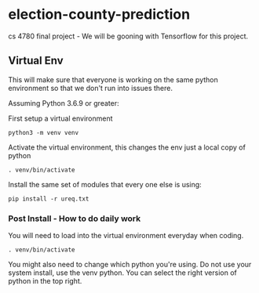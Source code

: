 # election-county-prediction
cs 4780 final project - We will be gooning with Tensorflow for this project.

## Virtual Env
This will make sure that everyone is working on the same python environment so that we don't run into issues there.

Assuming Python 3.6.9 or greater:

First setup a virtual environment
```
python3 -m venv venv
```

Activate the virtual environment, this changes the env just a local copy of python
```
. venv/bin/activate
```

Install the same set of modules that every one else is using:
```
pip install -r ureq.txt
```

### Post Install - How to do daily work
You will need to load into the virtual environment everyday when coding.
```
. venv/bin/activate
```

You might also need to change which python you're using. Do not use your system install, use the venv python.
You can select the right version of python in the top right.